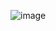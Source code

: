 ![image](https://github.com/zildjianvitoo/iot-pertemuan1/assets/106888051/f215ec65-e49a-4ed2-99af-a1acc83b8182)
